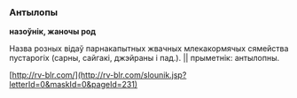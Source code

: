 ### Антылопы
**назоўнік, жаночы род**

Назва розных відаў парнакапытных жвачных млекакормячых сямейства пустарогіх (сарны, сайгакі, джэйраны і пад.). || прыметнік: антылопны.

<a rel="author">[http://rv-blr.com/](http://rv-blr.com/slounik.jsp?letterId=0&maskId=0&pageId=231)</a>
